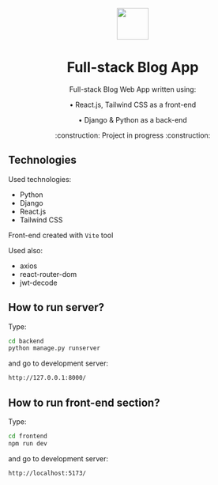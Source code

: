 <p align="center">
    <img src="https://www.python.org/static/img/python-logo.png" height="64"/>
</p>

<h1 align="center">Full-stack Blog App</h1>

<p align="center">Full-stack Blog Web App written using:</p>
<p align="center" style="margin: 0;">• React.js, Tailwind CSS as a front-end</p>
<p align="center">• Django & Python as a back-end</p>
<p align="center">:construction: Project in progress :construction:</p>

## Technologies

Used technologies:

- Python
- Django
- React.js
- Tailwind CSS

Front-end created with `Vite` tool

Used also:

- axios
- react-router-dom
- jwt-decode

## How to run server?

Type:

```bash
cd backend
python manage.py runserver
```

and go to development server:

```bash
http://127.0.0.1:8000/
```

## How to run front-end section?

Type:

```bash
cd frontend
npm run dev
```

and go to development server:

```bash
http://localhost:5173/
```
